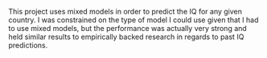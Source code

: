 This project uses mixed models in order to predict the IQ for any given country. I was constrained on the type of model I could use given that I had to use mixed models, but the performance was actually very strong and held similar results to empirically backed 
research in regards to past IQ predictions. 
